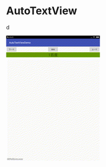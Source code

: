 # AutoTextView

d

![](https://github.com/xusoku/AutoTextView/blob/master/Cache_3ebc1b548e2ab57c..jpg)
